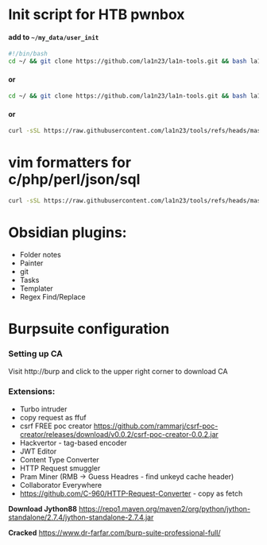 # Init script for HTB pwnbox
#### add to `~/my_data/user_init`
```bash
#!/bin/bash
cd ~/ && git clone https://github.com/la1n23/la1n-tools.git && bash la1n-tools/init.sh
```
#### or
```bash
cd ~/ && git clone https://github.com/la1n23/la1n-tools.git && bash la1n-tools/init.sh
```
#### or
```bash
curl -sSL https://raw.githubusercontent.com/la1n23/tools/refs/heads/master/init.sh|bash
```

# vim formatters for c/php/perl/json/sql
```bash
curl -sSL https://raw.githubusercontent.com/la1n23/tools/refs/heads/master/vim-autoformat.sh|bash
```
# Obsidian plugins:
* Folder notes
* Painter
* git
* Tasks
* Templater
* Regex Find/Replace

# Burpsuite configuration

### Setting up CA
Visit http://burp and click to the upper right corner to download CA

### Extensions:
* Turbo intruder
* copy request as ffuf
* csrf FREE poc creator https://github.com/rammarj/csrf-poc-creator/releases/download/v0.0.2/csrf-poc-creator-0.0.2.jar
* Hackvertor - tag-based encoder
* JWT Editor
* Content Type Converter
* HTTP Request smuggler
* Pram Miner (RMB -> Guess Headres - find unkeyd cache header)
* Collaborator Everywhere
* https://github.com/C-960/HTTP-Request-Converter - copy as fetch

**Download Jython88**
https://repo1.maven.org/maven2/org/python/jython-standalone/2.7.4/jython-standalone-2.7.4.jar

**Cracked**
https://www.dr-farfar.com/burp-suite-professional-full/
